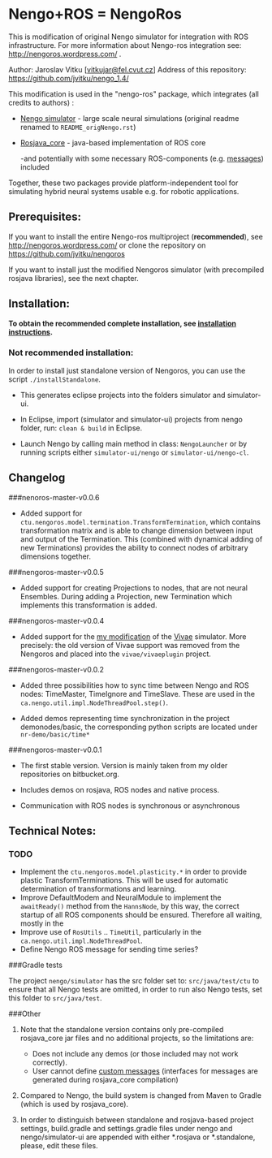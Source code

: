 Nengo+ROS = NengoRos
========================

This is modification of original Nengo simulator for integration with ROS infrastructure.
For more information about Nengo-ros integration see: http://nengoros.wordpress.com/ .

Author: Jaroslav Vitku [vitkujar@fel.cvut.cz]
Address of this repository: https://github.com/jvitku/nengo_1.4/

This modification is used in the "nengo-ros" package, which integrates (all credits to authors) :

* [Nengo simulator](http://nengo.ca/) - large scale neural simulations (original readme renamed to `README_origNengo.rst`)
* [Rosjava_core](http://wiki.ros.org/rosjava) - java-based implementation of ROS core

	-and potentially with some necessary ROS-components (e.g. [messages](http://wiki.ros.org/std_msgs)) included

Together, these two packages provide platform-independent tool for simulating hybrid neural systems usable e.g. for robotic applications.


Prerequisites:
-------------

If you want to install the entire Nengo-ros multiproject (**recommended**), see http://nengoros.wordpress.com/ or clone the repository on https://github.com/jvitku/nengoros

If you want to install just the modified Nengoros simulator (with precompiled rosjava libraries), see the next chapter.

Installation:
-------------

**To obtain the recommended complete installation, see [installation instructions](http://nengoros.wordpress.com/installation/).**

### Not recommended installation:

In order to install just standalone version of Nengoros, you can use the script `./installStandalone`.

* This generates eclipse projects into the folders simulator and simulator-ui.

* In Eclipse, import (simulator and simulator-ui) projects from nengo folder, run: `clean & build` in Eclipse. 

* Launch Nengo by calling main method in class: `NengoLauncher` or by running scripts either `simulator-ui/nengo` or `simulator-ui/nengo-cl`. 


Changelog
--------------

###nenoros-master-v0.0.6
* Added support for `ctu.nengoros.model.termination.TransformTermination`, which contains transformation matrix and is able to change dimension between input and output of the Termination. This (combined with dynamical adding of new Terminations) provides the ability to connect nodes of arbitrary dimensions together.


###nengoros-master-v0.0.5
* Added support for creating Projections to nodes, that are not neural Ensembles. During adding a Projection, new Termination which implements this transformation is added. 

###nengoros-master-v0.0.4
* Added support for the [my modification](https://github.com/jvitku/vivae) of the [Vivae](http://cig.felk.cvut.cz/projects/robo/) simulator. More precisely: the old version of Vivae support was removed from the Nengoros and placed into the `vivae/vivaeplugin` project.

###nengoros-master-v0.0.2

* Added three possibilities how to sync time between Nengo and ROS nodes: TimeMaster, TimeIgnore and TimeSlave. These are used in the `ca.nengo.util.impl.NodeThreadPool.step()`. 

* Added demos representing time synchronization in the project demonodes/basic, the corresponding python scripts are located under `nr-demo/basic/time*`

###nengoros-master-v0.0.1

* The first stable version. Version is mainly taken from my older repositories on bitbucket.org. 

* Includes demos on rosjava, ROS nodes and native process.

* Communication with ROS nodes is synchronous or asynchronous



Technical Notes:
-------------

### TODO

* Implement the `ctu.nengoros.model.plasticity.*` in order to provide plastic TransformTerminations. This will be used for automatic determination of transformations and learning.
* Improve DefaultModem and NeuralModule to implement the `awaitReady()` method from the `HannsNode`, by this way, the correct startup of all ROS components should be ensured. Therefore all waiting, mostly in the  
* Improve use of `RosUtils` .. `TimeUtil`, particularly in the `ca.nengo.util.impl.NodeThreadPool`.
* Define Nengo ROS message for sending time series?

###Gradle tests

The project `nengo/simulator` has the src folder set to: `src/java/test/ctu` to ensure that all Nengo tests are omitted, in order to run also Nengo tests, set this folder to `src/java/test`.


###Other

1. Note that the standalone version contains only pre-compiled rosjava_core jar files and no additional projects, so the limitations are:

	* Does not include any demos (or those included may not work correctly).
	* User cannot define [custom messages](http://wiki.ros.org/ROS/Tutorials/DefiningCustomMessages) (interfaces for messages are generated during rosjava_core compilation)


2. Compared to Nengo, the build system is changed from Maven to Gradle (which is used by rosjava_core). 

3. In order to distinguish between standalone and rosjava-based project settings, build.gradle and settings.gradle files under nengo and nengo/simulator-ui are appended with either *.rosjava or *.standalone, please, edit these files.
